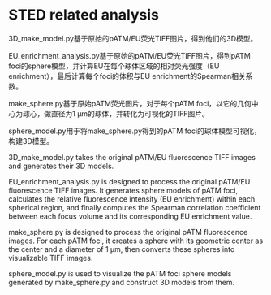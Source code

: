 # STED related analysis

3D_make_model.py基于原始的pATM/EU荧光TIFF图片，得到他们的3D模型。

EU_enrichment_analysis.py基于原始的pATM/EU荧光TIFF图片，得到pATM foci的sphere模型，并计算EU在每个球体区域的相对荧光强度（EU enrichment），最后计算每个foci的体积与EU enrichment的Spearman相关系数。

make_sphere.py基于原始pATM荧光图片，对于每个pATM foci，以它的几何中心为球心，做直径为1 μm的球体，并转化为可视化的TIFF图片。

sphere_model.py用于将make_sphere.py得到的pATM foci的球体模型可视化，构建3D模型。


3D_make_model.py takes the original pATM/EU fluorescence TIFF images and generates their 3D models.

EU_enrichment_analysis.py is designed to process the original pATM/EU fluorescence TIFF images. It generates sphere models of pATM foci, calculates the relative fluorescence intensity (EU enrichment) within each spherical region, and finally computes the Spearman correlation coefficient between each focus volume and its corresponding EU enrichment value.

make_sphere.py is designed to process the original pATM fluorescence images. For each pATM foci, it creates a sphere with its geometric center as the center and a diameter of 1 μm, then converts these spheres into visualizable TIFF images.

sphere_model.py is used to visualize the pATM foci sphere models generated by make_sphere.py and construct 3D models from them.
